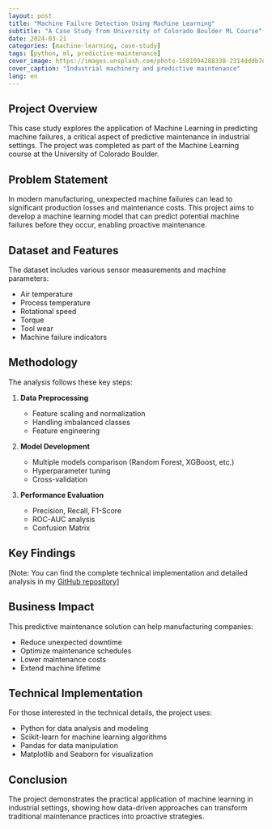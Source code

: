 ```yaml
---
layout: post
title: "Machine Failure Detection Using Machine Learning"
subtitle: "A Case Study from University of Colorado Boulder ML Course"
date: 2024-03-21
categories: [machine-learning, case-study]
tags: [python, ml, predictive-maintenance]
cover_image: https://images.unsplash.com/photo-1581094288338-2314dddb7ece?q=80
cover_caption: "Industrial machinery and predictive maintenance"
lang: en
---
```


## Project Overview

This case study explores the application of Machine Learning in predicting machine failures, a critical aspect of predictive maintenance in industrial settings. The project was completed as part of the Machine Learning course at the University of Colorado Boulder.

## Problem Statement

In modern manufacturing, unexpected machine failures can lead to significant production losses and maintenance costs. This project aims to develop a machine learning model that can predict potential machine failures before they occur, enabling proactive maintenance.

## Dataset and Features

The dataset includes various sensor measurements and machine parameters:
- Air temperature
- Process temperature
- Rotational speed
- Torque
- Tool wear
- Machine failure indicators

## Methodology

The analysis follows these key steps:

1. **Data Preprocessing**
   - Feature scaling and normalization
   - Handling imbalanced classes
   - Feature engineering

2. **Model Development**
   - Multiple models comparison (Random Forest, XGBoost, etc.)
   - Hyperparameter tuning
   - Cross-validation

3. **Performance Evaluation**
   - Precision, Recall, F1-Score
   - ROC-AUC analysis
   - Confusion Matrix

## Key Findings

[Note: You can find the complete technical implementation and detailed analysis in my [GitHub repository](https://github.com/xenophobed/Notebooks/blob/main/ML/Colorado_Bolder_ML_Final_Machine_Failure_Detection.ipynb)]

## Business Impact

This predictive maintenance solution can help manufacturing companies:
- Reduce unexpected downtime
- Optimize maintenance schedules
- Lower maintenance costs
- Extend machine lifetime

## Technical Implementation

For those interested in the technical details, the project uses:
- Python for data analysis and modeling
- Scikit-learn for machine learning algorithms
- Pandas for data manipulation
- Matplotlib and Seaborn for visualization

## Conclusion

The project demonstrates the practical application of machine learning in industrial settings, showing how data-driven approaches can transform traditional maintenance practices into proactive strategies. 